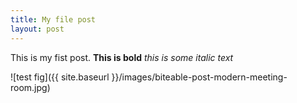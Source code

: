 ```yaml
---
title: My file post
layout: post
---
```

This is my fist post. **This is bold** _this is some italic text_

![test fig]({{ site.baseurl }}/images/biteable-post-modern-meeting-room.jpg)
